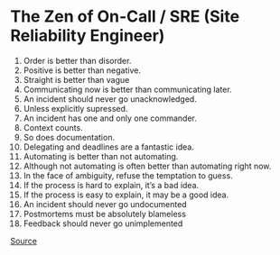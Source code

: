 # The Zen of On-Call / SRE (Site Reliability Engineer)

1. Order is better than disorder.
2. Positive is better than negative.
3. Straight is better than vague
4. Communicating now is better than communicating later.
5. An incident should never go unacknowledged.
6. Unless explicitly supressed.
7. An incident has one and only one commander.
8. Context counts.
9. So does documentation.
10. Delegating and deadlines are a fantastic idea.
11. Automating is better than not automating.
12. Although not automating is often better than automating right now.
13. In the face of ambiguity, refuse the temptation to guess.
14. If the process is hard to explain, it’s a bad idea.
15. If the process is easy to explain, it may be a good idea.
16. An incident should never go undocumented
17. Postmortems must be absolutely blameless
18. Feedback should never go unimplemented

[Source](https://www.zenduty.com/blog/the-zen-of-on-call/)
